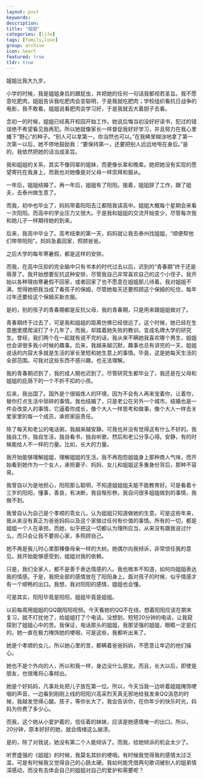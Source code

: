 ```yaml
---
layout: post
keywords: 
description: 
title: "姐姐"
categories: [life]
tags: [family,love]
group: archive
icon: heart
featured: true
tldr: true
---
```



姐姐比我大九岁。

小学的时候，我是姐姐身后的跟屁虫，并把她的任何一句话我都视若圣旨。我不愿意吃肥肉，姐姐告诉我吃肥肉会变聪明，于是我就吃肥肉；学校组织看抗日战争的电影，我不敢看，姐姐说看肥肉会学习好，于是我就去大着胆子去看。

念初一的时候，姐姐已经离开校园开始工作。她说后悔当初没好好读书，犯过的错误绝不希望看见我再犯。所以她就像家长一样督促我好好学习，并且努力在我心里播下“野心”的种子。“别人可以拿第一，你当然也可以。”在我稀里糊涂地拿了第一次第一以后，她不停地鼓励我：“要保持第一，还要把别人远远地甩在身后。”是的，我依然把她的话当成圣旨。

我和姐姐的关系，其实不像同辈的姐妹，而更像长辈和晚辈。她把她没有实现的愿望寄托在我身上，而我也对她像是对父母一样崇拜和服从。

一年后，姐姐结婚了。再一年后，姐姐有了阳阳。接着，姐姐辞了工作，跟了姐夫，去泰州做生意了。

而我，初中也毕业了，妈妈带着阳阳去江都陪我读高中。姐姐大概每个星期会来看一次阳阳。而高中的学业压力又很大。于是我和姐姐的交流开始变少，尽管每次我和她儿子一样期待她的到来。

后来，我高中毕业了。高考结束的第一天，妈妈就让我去泰州找姐姐，“顺便帮他们带带阳阳”。妈妈急着回家，照顾爸爸。

之后大学的每年寒暑假，都是这样的安排。

而我，在高中压抑的完全脑中只有书本的时代过去以后，迟到的“青春期”终于还是萌芽了。我开始想要反抗这种安排，尽管我自己非常喜欢自己的这个小侄子。我开始以各种理由寒暑假不回家，或者回家了也不愿意在姐姐那儿待着。我对姐姐不满，觉得她把我当成了看孩子的保姆，尽管她每天还要照顾这个保姆的吃住，每年过年还要给这个保姆买新衣服。

是的，别的孩子的青春期都是反抗父母，我的青春期，只是用来跟姐姐做对了。

青春期终于过去了，可是我和姐姐的距离仿佛已经很远了。这个时候，她已经在生意圈里摸爬滚打了十几年了，而我，却踏着她失败的教训，变成名牌大学的研究生。曾经，我们两个在一起就有说不完的话，我从来不瞒她我喜欢哪个男生，姐姐也会讲很多我小时候的趣事。后来，我越来越沉默，趣事也总有讲完的一天，姐姐说话的内容大多就是生活的家长里短和她生意上的事情。毕竟，这是她每天生活的全部范围。可我对这些东西不感兴趣，也无法理解。

我的青春期迟到了，我的成人期也迟到了。尽管研究生都毕业了，我还是在父母和姐姐的庇荫下的一个不折不扣的小孩。

后来，我出国了。国外是个很锻炼人的环境，因为不会有人再来宠着你，让着你，替你打点生活中琐碎的事情。我也结婚了，只是老公在另外一个城市。结婚也是一件会改变人的事情，它逼着你成长，像个大人一样思考和做事，像个大人一样去关爱家里的每一个成员，承担家庭责任。

除了每天和老公的电话粥，我越来越安静。可我也并没有觉得这有什么不好的。我独自工作，独自生活，独自看书，独自听歌，然后和老公分享心得。安静，有的时候能给人不一样的力量。比如，长大的力量。

我开始能够理解姐姐，理解姐姐的生活。我不再抱怨姐姐身上那种商人气味，而开始看到她作为一个女人，承担妻子、妈妈、女儿和姐姐这多重身份背后，那种不容易。

我曾自以为是地担心，阳阳那么聪明，不知道姐姐姐夫能不能教育好。可是看着十三岁的阳阳，懂事，善良，有决断，我自惭形秽。我自问很多姐姐做到的事情，我做不到。

我曾自认为自己是个孝顺的乖女儿，认为姐姐只知道做她的生意。可是这些年来，我从来没有真正为爸爸妈妈以及这个家做过任何有价值的事情。所有的一切，都是姐姐一个人在承担。而她，似乎把这一切都认为理所应当，从来没有跟我说过什么，而只会让我不要担心家，多照顾自己。

她不再是我儿时心里那棵像母亲一样的大树。她偶尔向我倾诉，非常信任我的意见。我开始能够感受到，姐姐对我的依赖。

只是，我们全家人，都不是善于表达情感的人。我也根本不知道，如何向姐姐表达我的情感。于是，我把全部的感情放在了阳阳身上。面对孩子的时候，似乎情感才有一个顺畅的出口。我想，我对阳阳的感情，姐姐也会懂。

可是其实，阳阳毕竟是阳阳，姐姐毕竟是姐姐。

以前每周用姐姐的QQ跟阳阳视频。今天看她的QQ不在线，想着阳阳应该在期末复习，就不打扰他了，给姐姐打了个电话。没想到，短短20分钟的电话，让我窥探到了姐姐心中的苦。我保证，电话那头的姐姐，我那坚强的姐姐，眼眶一定是红的。她一直在极力掩饰她的哽咽，可是这些，我都听出来了。

她是个孝顺的女儿，所以她心里的苦，都瞒着爸爸妈妈，不愿意让年迈的他们操心。

她也不是个外向的人，所以和我一样，身边没什么朋友。而且，长大以后，即使是朋友，也很难将心事倾出。

她是个好妈妈，凡事处处把儿子放在第一位。所以，今天当我一边听着姐姐掩饰哽咽的声音，一边看到刚刚上线的阳阳兴高采烈天真无邪地给我发来QQ消息的时候，我越发觉得心酸。孩子，等你长大了，我会告诉你，在你年少的快乐时光，妈妈为你费了多少心。

而我，这个她从小爱护着的，信任着的妹妹，应该是她感情唯一的出口。所以，20分钟，原本好好的她，就会情绪这么崩溃。

是的，除了对我说，她没有第二个人能倾诉了。而我，给她倾诉的机会太少了。

听贾盛强的《姐姐》的时候，我莫名其妙的哽咽。有时候我觉得我的感情太过泛滥，可是有时候我又觉得自己的心肠太硬。我如何能凭借两句歌词被别人的姐弟情深感动，而没有去体会自己的姐姐对自己的爱护和需要呢？